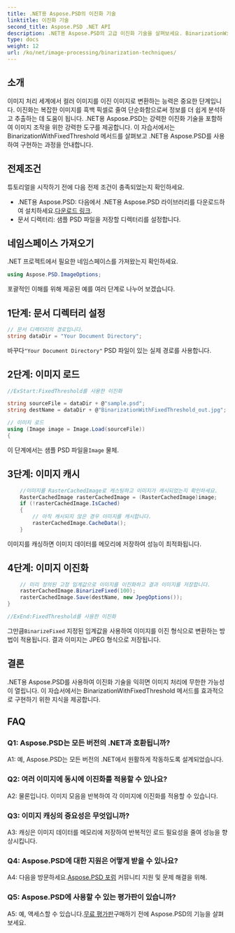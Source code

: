 ```yaml
---
title: .NET용 Aspose.PSD의 이진화 기술
linktitle: 이진화 기술
second_title: Aspose.PSD .NET API
description: .NET용 Aspose.PSD의 고급 이진화 기술을 살펴보세요. BinarizationWithFixedThreshold 메서드를 사용하여 컬러 이미지를 바이너리로 쉽게 변환하세요.
type: docs
weight: 12
url: /ko/net/image-processing/binarization-techniques/
---
```

## 소개

이미지 처리 세계에서 컬러 이미지를 이진 이미지로 변환하는 능력은 중요한 단계입니다. 이진화는 복잡한 이미지를 흑백 픽셀로 줄여 단순화함으로써 정보를 더 쉽게 분석하고 추출하는 데 도움이 됩니다. .NET용 Aspose.PSD는 강력한 이진화 기술을 포함하여 이미지 조작을 위한 강력한 도구를 제공합니다. 이 자습서에서는 BinarizationWithFixedThreshold 메서드를 살펴보고 .NET용 Aspose.PSD를 사용하여 구현하는 과정을 안내합니다.

## 전제조건

튜토리얼을 시작하기 전에 다음 전제 조건이 충족되었는지 확인하세요.

-  .NET용 Aspose.PSD: 다음에서 .NET용 Aspose.PSD 라이브러리를 다운로드하여 설치하세요.[다운로드 링크](https://releases.aspose.com/psd/net/).
- 문서 디렉터리: 샘플 PSD 파일을 저장할 디렉터리를 설정합니다.

## 네임스페이스 가져오기

.NET 프로젝트에서 필요한 네임스페이스를 가져왔는지 확인하세요.

```csharp
using Aspose.PSD.ImageOptions;
```

포괄적인 이해를 위해 제공된 예를 여러 단계로 나누어 보겠습니다.

## 1단계: 문서 디렉터리 설정

```csharp
// 문서 디렉터리의 경로입니다.
string dataDir = "Your Document Directory";
```

 바꾸다`"Your Document Directory"` PSD 파일이 있는 실제 경로를 사용합니다.

## 2단계: 이미지 로드

```csharp
//ExStart:FixedThreshold를 사용한 이진화

string sourceFile = dataDir + @"sample.psd";
string destName = dataDir + @"BinarizationWithFixedThreshold_out.jpg";

// 이미지 로드
using (Image image = Image.Load(sourceFile))
{
```

 이 단계에서는 샘플 PSD 파일을`Image` 물체.

## 3단계: 이미지 캐시

```csharp
	//이미지를 RasterCachedImage로 캐스팅하고 이미지가 캐시되었는지 확인하세요.
	RasterCachedImage rasterCachedImage = (RasterCachedImage)image;
	if (!rasterCachedImage.IsCached)
	{
		// 아직 캐시되지 않은 경우 이미지를 캐시합니다.
		rasterCachedImage.CacheData();
	}
```

이미지를 캐싱하면 이미지 데이터를 메모리에 저장하여 성능이 최적화됩니다.

## 4단계: 이미지 이진화

```csharp
	// 미리 정의된 고정 임계값으로 이미지를 이진화하고 결과 이미지를 저장합니다.
	rasterCachedImage.BinarizeFixed(100);
	rasterCachedImage.Save(destName, new JpegOptions());
}

//ExEnd:FixedThreshold를 사용한 이진화
```

 그만큼`BinarizeFixed` 지정된 임계값을 사용하여 이미지를 이진 형식으로 변환하는 방법이 적용됩니다. 결과 이미지는 JPEG 형식으로 저장됩니다.

## 결론

.NET용 Aspose.PSD를 사용하여 이진화 기술을 익히면 이미지 처리에 무한한 가능성이 열립니다. 이 자습서에서는 BinarizationWithFixedThreshold 메서드를 효과적으로 구현하기 위한 지식을 제공합니다.

## FAQ

### Q1: Aspose.PSD는 모든 버전의 .NET과 호환됩니까?

A1: 예, Aspose.PSD는 모든 버전의 .NET에서 원활하게 작동하도록 설계되었습니다.

### Q2: 여러 이미지에 동시에 이진화를 적용할 수 있나요?

A2: 물론입니다. 이미지 모음을 반복하여 각 이미지에 이진화를 적용할 수 있습니다.

### Q3: 이미지 캐싱의 중요성은 무엇입니까?

A3: 캐싱은 이미지 데이터를 메모리에 저장하여 반복적인 로드 필요성을 줄여 성능을 향상시킵니다.

### Q4: Aspose.PSD에 대한 지원은 어떻게 받을 수 있나요?

 A4: 다음을 방문하세요.[Aspose.PSD 포럼](https://forum.aspose.com/c/psd/34) 커뮤니티 지원 및 문제 해결을 위해.

### Q5: Aspose.PSD에 사용할 수 있는 평가판이 있습니까?

 A5: 예, 액세스할 수 있습니다.[무료 평가판](https://releases.aspose.com/)구매하기 전에 Aspose.PSD의 기능을 살펴보세요.